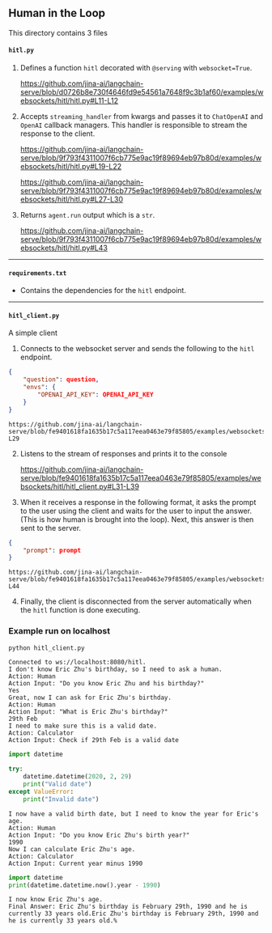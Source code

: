 ## Human in the Loop

This directory contains 3 files

#### `hitl.py` 

1. Defines a function `hitl` decorated with `@serving` with `websocket=True`.

    https://github.com/jina-ai/langchain-serve/blob/d0726b8e730f4646fd9e54561a7648f9c3b1af60/examples/websockets/hitl/hitl.py#L11-L12

2. Accepts `streaming_handler` from kwargs and passes it to `ChatOpenAI` and `OpenAI` callback managers. This handler is responsible to stream the response to the client.

    https://github.com/jina-ai/langchain-serve/blob/9f793f4311007f6cb775e9ac19f89694eb97b80d/examples/websockets/hitl/hitl.py#L19-L22

    https://github.com/jina-ai/langchain-serve/blob/9f793f4311007f6cb775e9ac19f89694eb97b80d/examples/websockets/hitl/hitl.py#L27-L30

3. Returns `agent.run` output which is a `str`.

    https://github.com/jina-ai/langchain-serve/blob/9f793f4311007f6cb775e9ac19f89694eb97b80d/examples/websockets/hitl/hitl.py#L43


---

#### `requirements.txt`

- Contains the dependencies for the `hitl` endpoint.

---


#### `hitl_client.py`

A simple client

1. Connects to the websocket server and sends the following to the `hitl` endpoint.

```json
{
    "question": question, 
    "envs": {
        "OPENAI_API_KEY": OPENAI_API_KEY
    }
}
```

    https://github.com/jina-ai/langchain-serve/blob/fe9401618fa1635b17c5a117eea0463e79f85805/examples/websockets/hitl/hitl_client.py#L24-L29

2. Listens to the stream of responses and prints it to the console

    https://github.com/jina-ai/langchain-serve/blob/fe9401618fa1635b17c5a117eea0463e79f85805/examples/websockets/hitl/hitl_client.py#L31-L39

3. When it receives a response in the following format, it asks the prompt to the user using the client and waits for the user to input the answer. (This is how human is brought into the loop). Next, this answer is then sent to the server.

```json
{
    "prompt": prompt
}
```

    https://github.com/jina-ai/langchain-serve/blob/fe9401618fa1635b17c5a117eea0463e79f85805/examples/websockets/hitl/hitl_client.py#L42-L44

4. Finally, the client is disconnected from the server automatically when the `hitl` function is done executing.



### Example run on localhost

```bash
python hitl_client.py
```

```text
Connected to ws://localhost:8080/hitl.
I don't know Eric Zhu's birthday, so I need to ask a human.
Action: Human
Action Input: "Do you know Eric Zhu and his birthday?"
Yes
Great, now I can ask for Eric Zhu's birthday.
Action: Human
Action Input: "What is Eric Zhu's birthday?"
29th Feb
I need to make sure this is a valid date.
Action: Calculator
Action Input: Check if 29th Feb is a valid date
```

```python
import datetime

try:
    datetime.datetime(2020, 2, 29)
    print("Valid date")
except ValueError:
    print("Invalid date")
```

```text
I now have a valid birth date, but I need to know the year for Eric's age.
Action: Human
Action Input: "Do you know Eric Zhu's birth year?"
1990
Now I can calculate Eric Zhu's age.
Action: Calculator
Action Input: Current year minus 1990
```

```python
import datetime
print(datetime.datetime.now().year - 1990)
```

```text
I now know Eric Zhu's age.
Final Answer: Eric Zhu's birthday is February 29th, 1990 and he is currently 33 years old.Eric Zhu's birthday is February 29th, 1990 and he is currently 33 years old.% 
```
